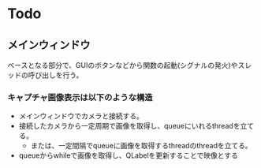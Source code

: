 # Todo

## メインウィンドウ

ベースとなる部分で、GUIのボタンなどから関数の起動(シグナルの発火)やスレッドの呼び出しを行う。

### キャプチャ画像表示は以下のような構造

- メインウィンドウでカメラと接続する。
- 接続したカメラから一定周期で画像を取得し、queueにいれるthreadを立てる。
    - または、一定間隔でqueueに画像を取得するthreadのthreadを立てる。
- queueからwhileで画像を取得し、QLabelを更新することで映像とする

